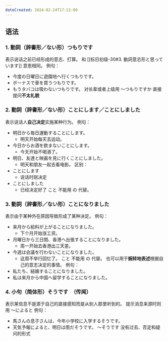 ```yaml
---
dateCreated: 2024-02-24T17:21:00
---
```

## 语法
### 1. 動詞（辞書形／ない形）つもりです
表示说话之前已经形成的意志、打算。
和 [[标日初级-30#3. 動詞意志形と思っています]] 意思相同。
例句：
- 今度の日曜日に遊園地へ行くつもりです。
- ボーナスで車を買うつもりです。
- もうタバコは吸わないつもりです。
对长辈或者上级用 ～つもりですか 直接提问**不太礼貌**
### 2. 動詞（辞書形／ない形）ことにします／ことにしました
表示说话人**自己决定**实施某种行为。
例句：
- 明日から毎日運動することにします。
	- 明天开始每天去运动。
- 今日からお酒を飲まないことにします。
	- 今天开始不喝酒了。
- 明日、友達と映画を見に行くことにしました。
	- 明天和朋友一起去看电影。
区别：
- ことにします
	- 说话时刚决定
- ことにしました
	- 已经决定好了
こと 不能用 の 代替。
### 3. 動詞（辞書形／ない形）ことになりました
表示由于某种外在原因导致形成了某种决定。
例句：
- 来月から給料が上がることになりました。
	- 下个月开始涨工资。
- 月曜日から三日間、香港へ出張することになりました。
	- 周一开始去香港出三天差。
- 今週は会議を行わないことになりました。
	- 这周不举行回忆了。
こと 不能用 の 代替。
也可以用于**婉转地表述**根据自己的意志决定的事情。
例句：
- 私たち、結婚することになりました。
- 私は来月から中国へ留学することになりました。
### 4. 小句（简体形）そうです　（传闻）
表示某信息不是源于自己的直接感知而是从别人那里听到的。
提示消息来源时则用 ～によると
例句：
- 馬さんの息子さんは、今年小学校に入学するそうです。
- 天気予報によると、明日は雨だそうです。
～そうです 没有过去、否定和疑问的形式